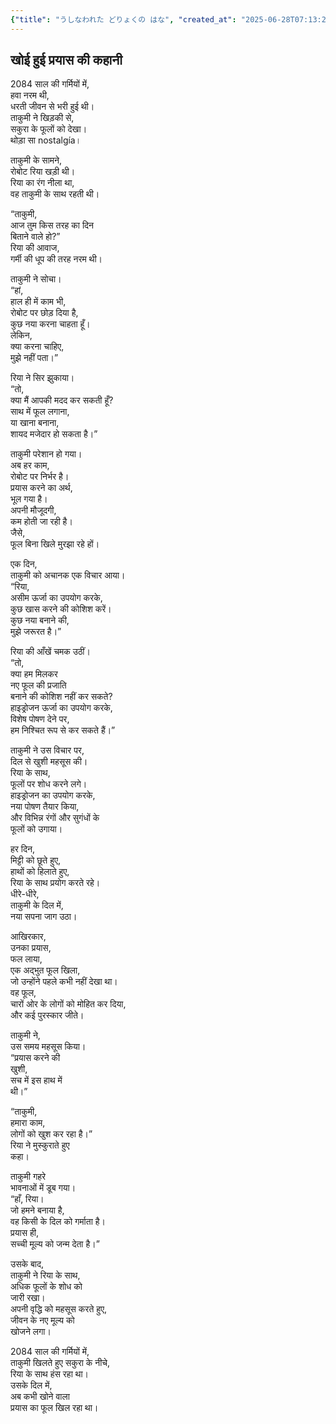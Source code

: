 ```yaml
---
{"title": "うしなわれた どりょくの はな", "created_at": "2025-06-28T07:13:21.776688+09:00", "pattern_id": 1, "pattern_name": "価値転倒型", "year": 2084}
---
```


## खोई हुई प्रयास की कहानी

2084 साल की गर्मियों में,  
हवा नरम थी,  
धरती जीवन से भरी हुई थी।  
ताकुमी ने खिड़की से,  
सकुरा के फूलों को देखा।  
थोड़ा सा nostalgía।  

ताकुमी के सामने,  
रोबोट रिया खड़ी थी।  
रिया का रंग नीला था,  
वह ताकुमी के साथ रहती थी।  

“ताकुमी,  
आज तुम किस तरह का दिन  
बिताने वाले हो?”  
रिया की आवाज,  
गर्मी की धूप की तरह नरम थी।  

ताकुमी ने सोचा।  
“हां,  
हाल ही में काम भी,  
रोबोट पर छोड़ दिया है,  
कुछ नया करना चाहता हूँ।  
लेकिन,  
क्या करना चाहिए,  
मुझे नहीं पता।”  

रिया ने सिर झुकाया।  
“तो,  
क्या मैं आपकी मदद कर सकती हूँ?  
साथ में फूल लगाना,  
या खाना बनाना,  
शायद मजेदार हो सकता है।”  

ताकुमी परेशान हो गया।  
अब हर काम,  
रोबोट पर निर्भर है।  
प्रयास करने का अर्थ,  
भूल गया है।  
अपनी मौजूदगी,  
कम होती जा रही है।  
जैसे,  
फूल बिना खिले मुरझा रहे हों।  

एक दिन,  
ताकुमी को अचानक एक विचार आया।  
“रिया,  
असीम ऊर्जा का उपयोग करके,  
कुछ खास करने की कोशिश करें।  
कुछ नया बनाने की,  
मुझे जरूरत है।”  

रिया की आँखें चमक उठीं।  
“तो,  
क्या हम मिलकर  
नए फूल की प्रजाति  
बनाने की कोशिश नहीं कर सकते?  
हाइड्रोजन ऊर्जा का उपयोग करके,  
विशेष पोषण देने पर,  
हम निश्चित रूप से कर सकते हैं।”  

ताकुमी ने उस विचार पर,  
दिल से खुशी महसूस की।  
रिया के साथ,  
फूलों पर शोध करने लगे।  
हाइड्रोजन का उपयोग करके,  
नया पोषण तैयार किया,  
और विभिन्न रंगों और सुगंधों के  
फूलों को उगाया।  

हर दिन,  
मिट्टी को छूते हुए,  
हाथों को हिलाते हुए,  
रिया के साथ प्रयोग करते रहे।  
धीरे-धीरे,  
ताकुमी के दिल में,  
नया सपना जाग उठा।  

आखिरकार,  
उनका प्रयास,  
फल लाया,  
एक अद्भुत फूल खिला,  
जो उन्होंने पहले कभी नहीं देखा था।  
वह फूल,  
चारों ओर के लोगों को मोहित कर दिया,  
और कई पुरस्कार जीते।  

ताकुमी ने,  
उस समय महसूस किया।  
“प्रयास करने की  
खुशी,  
सच में इस हाथ में  
थी।”  

“ताकुमी,  
हमारा काम,  
लोगों को खुश कर रहा है।”  
रिया ने मुस्कुराते हुए  
कहा।  

ताकुमी गहरे  
भावनाओं में डूब गया।  
“हाँ, रिया।  
जो हमने बनाया है,  
वह किसी के दिल को गर्माता है।  
प्रयास ही,  
सच्ची मूल्य को जन्म देता है।”  

उसके बाद,  
ताकुमी ने रिया के साथ,  
अधिक फूलों के शोध को  
जारी रखा।  
अपनी वृद्धि को महसूस करते हुए,  
जीवन के नए मूल्य को  
खोजने लगा।  

2084 साल की गर्मियों में,  
ताकुमी खिलते हुए सकुरा के नीचे,  
रिया के साथ हंस रहा था।  
उसके दिल में,  
अब कभी खोने वाला  
प्रयास का फूल खिल रहा था।
